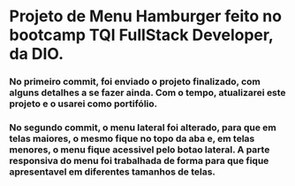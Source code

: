 # Projeto de Menu Hamburger feito no bootcamp TQI FullStack Developer, da DIO.

### No primeiro commit, foi enviado o projeto finalizado, com alguns detalhes a se fazer ainda. Com o tempo, atualizarei este projeto e o usarei como portifólio.

### No segundo commit, o menu lateral foi alterado, para que em telas maiores, o mesmo fique no topo da aba e, em telas menores, o menu fique acessivel pelo botao lateral. A parte responsiva do menu foi trabalhada de forma para que fique apresentavel em diferentes tamanhos de telas.